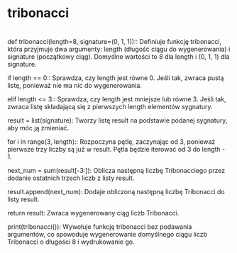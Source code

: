 # tribonacci
#
def tribonacci(length=8, signature=(0, 1, 1)):: Definiuje funkcję tribonacci, która przyjmuje dwa argumenty: length (długość ciągu do wygenerowania) i signature (początkowy ciąg). Domyślne wartości to 8 dla length i (0, 1, 1) dla signature.

if length == 0:: Sprawdza, czy length jest równe 0. Jeśli tak, zwraca pustą listę, ponieważ nie ma nic do wygenerowania.

elif length <= 3:: Sprawdza, czy length jest mniejsze lub równe 3. Jeśli tak, zwraca listę składającą się z pierwszych length elementów sygnatury.

result = list(signature): Tworzy listę result na podstawie podanej sygnatury, aby móc ją zmieniać.

for i in range(3, length):: Rozpoczyna pętlę, zaczynając od 3, ponieważ pierwsze trzy liczby są już w result. Pętla będzie iterować od 3 do length - 1.

next_num = sum(result[-3:]): Oblicza następną liczbę Tribonacciego przez dodanie ostatnich trzech liczb z listy result.

result.append(next_num): Dodaje obliczoną następną liczbę Tribonacci do listy result.

return result: Zwraca wygenerowany ciąg liczb Tribonacci.

print(tribonacci()): Wywołuje funkcję tribonacci bez podawania argumentów, co spowoduje wygenerowanie domyślnego ciągu liczb Tribonacci o długości 8 i wydrukowanie go.